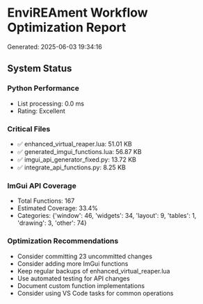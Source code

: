 # EnviREAment Workflow Optimization Report
Generated: 2025-06-03 19:34:16

## System Status

### Python Performance
- List processing: 0.0 ms
- Rating: Excellent

### Critical Files
- ✅ enhanced_virtual_reaper.lua: 51.01 KB
- ✅ generated_imgui_functions.lua: 56.87 KB
- ✅ imgui_api_generator_fixed.py: 13.72 KB
- ✅ integrate_api_functions.py: 8.25 KB

### ImGui API Coverage
- Total Functions: 167
- Estimated Coverage: 33.4%
- Categories: {'window': 46, 'widgets': 34, 'layout': 9, 'tables': 1, 'drawing': 3, 'other': 74}

### Optimization Recommendations
- Consider committing 23 uncommitted changes
- Consider adding more ImGui functions
- Keep regular backups of enhanced_virtual_reaper.lua
- Use automated testing for API changes
- Document custom function implementations
- Consider using VS Code tasks for common operations
